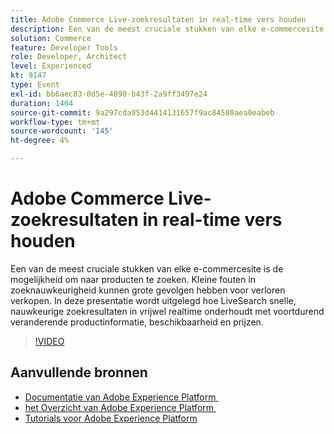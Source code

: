 ```yaml
---
title: Adobe Commerce Live-zoekresultaten in real-time vers houden
description: Een van de meest cruciale stukken van elke e-commercesite is de mogelijkheid om naar producten te zoeken. Kleine fouten in zoeknauwkeurigheid kunnen grote gevolgen hebben voor verloren verkopen. In deze presentatie wordt uitgelegd hoe LiveSearch snelle, nauwkeurige zoekresultaten in vrijwel realtime onderhoudt met voortdurend veranderende productinformatie, beschikbaarheid en prijzen.
solution: Commerce
feature: Developer Tools
role: Developer, Architect
level: Experienced
kt: 9147
type: Event
exl-id: bb6aec83-0d5e-4890-b43f-2a9ff3497e24
duration: 1464
source-git-commit: 9a297cda953d4414131657f9ac84580aea0eabeb
workflow-type: tm+mt
source-wordcount: '145'
ht-degree: 4%

---
```


# Adobe Commerce Live-zoekresultaten in real-time vers houden

Een van de meest cruciale stukken van elke e-commercesite is de mogelijkheid om naar producten te zoeken. Kleine fouten in zoeknauwkeurigheid kunnen grote gevolgen hebben voor verloren verkopen. In deze presentatie wordt uitgelegd hoe LiveSearch snelle, nauwkeurige zoekresultaten in vrijwel realtime onderhoudt met voortdurend veranderende productinformatie, beschikbaarheid en prijzen.

>[!VIDEO](https://video.tv.adobe.com/v/337580/?quality=12&learn=on&hidetitle=true)

## Aanvullende bronnen

- [&#x200B; Documentatie van Adobe Experience Platform &#x200B;](https://experienceleague.adobe.com/docs/experience-platform.html?lang=nl-NL)
- [&#x200B; het Overzicht van Adobe Experience Platform &#x200B;](https://experienceleague.adobe.com/docs/experience-platform/landing/home.html?lang=nl-NL)
- [Tutorials voor Adobe Experience Platform](https://experienceleague.adobe.com/docs/platform-learn/tutorials/overview.html?lang=nl)
